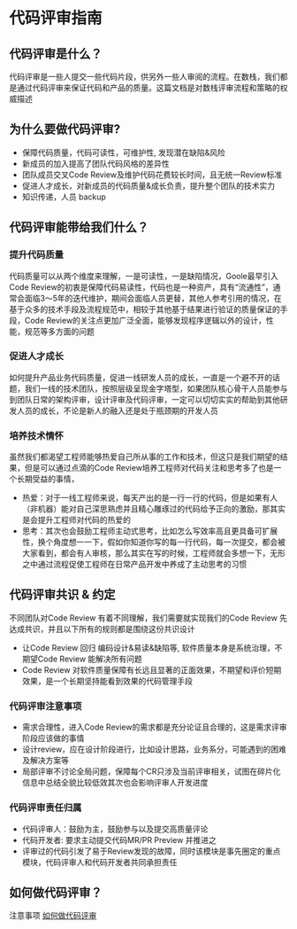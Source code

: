 # 代码评审指南

## 代码评审是什么？

代码评审是一些人提交一些代码片段，供另外一些人审阅的流程。在数栈，我们都是通过代码评审来保证代码和产品的质量。这篇文档是对数栈评审流程和策略的权威描述

## 为什么要做代码评审?

+ 保障代码质量，代码可读性，可维护性, 发现潜在缺陷&风险
+ 新成员的加入提高了团队代码风格的差异性
+ 团队成员交叉Code Review及维护代码花费较长时间，且无统一Review标准
+ 促进人才成长，对新成员的代码质量&成长负责，提升整个团队的技术实力
+ 知识传递，人员 backup

## 代码评审能带给我们什么？

### 提升代码质量

   代码质量可以从两个维度来理解，一是可读性，一是缺陷情况，Goole最早引入 Code Review的初衷是保障代码易读性，代码也是一种资产，具有“流通性”，通常会面临3～5年的迭代维护，期间会面临人员更替，其他人参考引用的情况，在基于众多的技术手段及流程规范中，相较于其他基于结果进行验证的质量保证的手段，Code Review的关注点更加广泛全面，能够发现程序逻辑以外的设计，性能，规范等多方面的问题

### 促进人才成长

   如何提升产品业务代码质量，促进一线研发人员的成长，一直是一个避不开的话题，我们一线的技术团队，按照层级呈现金字塔型，如果团队核心骨干人员能参与到团队日常的架构评审，设计评审及代码评审，一定可以切切实实的帮助到其他研发人员的成长，不论是新人的融入还是处于瓶颈期的开发人员

### 培养技术情怀

   虽然我们都渴望工程师能够热爱自己所从事的工作和技术，但这只是我们期望的结果，但是可以通过点滴的Code Review培养工程师对代码关注和思考多了也是一个长期受益的事情，

+ 热爱：对于一线工程师来说，每天产出的是一行一行的代码，但是如果有人（非机器）能对自己深思熟虑并且精心雕琢过的代码给予正向的激励，那其实是会提升工程师对代码的热爱的
+ 思考：其次也会鼓励工程师主动式思考，比如怎么写效率高且更具备可扩展性，换个角度想一一下，假如你知道你写的每一行代码，每一次提交，都会被大家看到，都会有人审核，那么其实在写的时候，工程师就会多想一下，无形之中通过流程促使工程师在日常产品开发中养成了主动思考的习惯

## 代码评审共识 & 约定

   不同团队对Code Review 有着不同理解，我们需要就实现我们的Code Review 先达成共识，并且以下所有的规则都是围绕这份共识设计

+ 让Code Review 回归
编码设计&易读&缺陷等, 软件质量本身是系统治理，不期望Code Review 能解决所有问题
+ Code Review 对软件质量保障有长远且显著的正面效果，不期望和评价短期效果，是一个长期坚持能看到效果的代码管理手段

### 代码评审注意事项

+ 需求合理性，进入Code Review的需求都是充分论证且合理的，这是需求评审阶段应该做的事情
+ 设计review，应在设计阶段进行，比如设计思路，业务系分，可能遇到的困难及解决方案等
+ 局部评审不讨论全局问题，保障每个CR只涉及当前评审相关，试图在碎片化信息中总结全貌比较低效其次也会影响评审人开发进度

### 代码评审责任归属

+ 代码评审人：鼓励为主，鼓励参与以及提交高质量评论
+ 代码开发者: 要求主动提交代码MR/PR Preview 并推进之
+ 评审过的代码引发了易于Review发现的故障，同时该模块是事先圈定的重点模块，代码评审人和代码开发者共同承担责任

## 如何做代码评审？

注意事项
[如何做代码评审](review/codeReview/index.md)